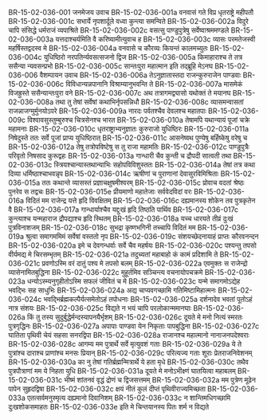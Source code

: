BR-15-02-036-001	जनमेजय उवाच
BR-15-02-036-001a	वनवासं गते विप्र धृतराष्ट्रे महीपतौ
BR-15-02-036-001c	सभार्ये नृपशार्दूले वध्वा कुन्त्या समन्विते
BR-15-02-036-002a	विदुरे चापि संसिद्धे धर्मराजं व्यपाश्रिते
BR-15-02-036-002c	वसत्सु पाण्डुपुत्रेषु सर्वेष्वाश्रममण्डले
BR-15-02-036-003a	यत्तदाश्चर्यमिति वै करिष्यामीत्युवाच ह
BR-15-02-036-003c	व्यासः परमतेजस्वी महर्षिस्तद्वदस्व मे
BR-15-02-036-004a	वनवासे च कौरव्यः कियन्तं कालमच्युतः
BR-15-02-036-004c	युधिष्ठिरो नरपतिर्न्यवसत्सजनो द्विज
BR-15-02-036-005a	किमाहाराश्च ते तत्र ससैन्या न्यवसन्प्रभो
BR-15-02-036-005c	सान्तःपुरा महात्मान इति तद्ब्रूहि मेऽनघ
BR-15-02-036-006	वैशम्पायन उवाच
BR-15-02-036-006a	तेऽनुज्ञातास्तदा राजन्कुरुराजेन पाण्डवाः
BR-15-02-036-006c	विविधान्यन्नपानानि विश्राम्यानुभवन्ति ते
BR-15-02-036-007a	मासमेकं विजह्रुस्ते ससैन्यान्तःपुरा वने
BR-15-02-036-007c	अथ तत्रागमद्व्यासो यथोक्तं ते मयानघ
BR-15-02-036-008a	तथा तु तेषां सर्वेषां कथाभिर्नृपसन्निधौ
BR-15-02-036-008c	व्यासमन्वासतां राजन्नाजग्मुर्मुनयोऽपरे
BR-15-02-036-009a	नारदः पर्वतश्चैव देवलश्च महातपाः
BR-15-02-036-009c	विश्वावसुस्तुम्बुरुश्च चित्रसेनश्च भारत
BR-15-02-036-010a	तेषामपि यथान्यायं पूजां चक्रे महामनाः
BR-15-02-036-010c	धृतराष्ट्राभ्यनुज्ञातः कुरुराजो युधिष्ठिरः
BR-15-02-036-011a	निषेदुस्ते ततः सर्वे पूजां प्राप्य युधिष्ठिरात्
BR-15-02-036-011c	आसनेष्वथ पुण्येषु बर्हिष्केषु वरेषु च
BR-15-02-036-012a	तेषु तत्रोपविष्टेषु स तु राजा महामतिः
BR-15-02-036-012c	पाण्डुपुत्रैः परिवृतो निषसाद कुरूद्वहः
BR-15-02-036-013a	गान्धारी चैव कुन्ती च द्रौपदी सात्वती तथा
BR-15-02-036-013c	स्त्रियश्चान्यास्तथान्याभिः सहोपविविशुस्ततः
BR-15-02-036-014a	तेषां तत्र कथा दिव्या धर्मिष्ठाश्चाभवन्नृप
BR-15-02-036-014c	ऋषीणां च पुराणानां देवासुरविमिश्रिताः
BR-15-02-036-015a	ततः कथान्ते व्यासस्तं प्रज्ञाचक्षुषमीश्वरम्
BR-15-02-036-015c	प्रोवाच वदतां श्रेष्ठः पुनरेव स तद्वचः
BR-15-02-036-015e	प्रीयमाणो महातेजाः सर्ववेदविदां वरः
BR-15-02-036-016a	विदितं मम राजेन्द्र यत्ते हृदि विवक्षितम्
BR-15-02-036-016c	दह्यमानस्य शोकेन तव पुत्रकृतेन वै
BR-15-02-036-017a	गान्धार्याश्चैव यद्दुःखं हृदि तिष्ठति पार्थिव
BR-15-02-036-017c	कुन्त्याश्च यन्महाराज द्रौपद्याश्च हृदि स्थितम्
BR-15-02-036-018a	यच्च धारयते तीव्रं दुःखं पुत्रविनाशजम्
BR-15-02-036-018c	सुभद्रा कृष्णभगिनी तच्चापि विदितं मम
BR-15-02-036-019a	श्रुत्वा समागममिमं सर्वेषां वस्ततो नृप
BR-15-02-036-019c	संशयच्छेदनायाहं प्राप्तः कौरवनन्दन
BR-15-02-036-020a	इमे च देवगन्धर्वाः सर्वे चैव महर्षयः
BR-15-02-036-020c	पश्यन्तु तपसो वीर्यमद्य मे चिरसम्भृतम्
BR-15-02-036-021a	तदुच्यतां महाबाहो कं कामं प्रदिशामि ते
BR-15-02-036-021c	प्रवणोऽस्मि वरं दातुं पश्य मे तपसो बलम्
BR-15-02-036-022a	एवमुक्तः स राजेन्द्रो व्यासेनामितबुद्धिना
BR-15-02-036-022c	मुहूर्तमिव सञ्चिन्त्य वचनायोपचक्रमे
BR-15-02-036-023a	धन्योऽस्म्यनुगृहीतोऽस्मि सफलं जीवितं च मे
BR-15-02-036-023c	यन्मे समागमोऽद्येह भवद्भिः सह साधुभिः
BR-15-02-036-024a	अद्य चाप्यवगच्छामि गतिमिष्टामिहात्मनः
BR-15-02-036-024c	भवद्भिर्ब्रह्मकल्पैर्यत्समेतोऽहं तपोधनाः
BR-15-02-036-025a	दर्शनादेव भवतां पूतोऽहं नात्र संशयः
BR-15-02-036-025c	विद्यते न भयं चापि परलोकान्ममानघाः
BR-15-02-036-026a	किं तु तस्य सुदुर्बुद्धेर्मन्दस्यापनयैर्भृशम्
BR-15-02-036-026c	दूयते मे मनो नित्यं स्मरतः पुत्रगृद्धिनः
BR-15-02-036-027a	अपापाः पाण्डवा येन निकृताः पापबुद्धिना
BR-15-02-036-027c	घातिता पृथिवी चेयं सहसा सनरद्विपा
BR-15-02-036-028a	राजानश्च महात्मानो नानाजनपदेश्वराः
BR-15-02-036-028c	आगम्य मम पुत्रार्थे सर्वे मृत्युवशं गताः
BR-15-02-036-029a	ये ते पुत्रांश्च दाराश्च प्राणांश्च मनसः प्रियान्
BR-15-02-036-029c	परित्यज्य गताः शूराः प्रेतराजनिवेशनम्
BR-15-02-036-030a	का नु तेषां गतिर्ब्रह्मन्मित्रार्थे ये हता मृधे
BR-15-02-036-030c	तथैव पुत्रपौत्राणां मम ये निहता युधि
BR-15-02-036-031a	दूयते मे मनोऽभीक्ष्णं घातयित्वा महाबलम्
BR-15-02-036-031c	भीष्मं शांतनवं वृद्धं द्रोणं च द्विजसत्तमम्
BR-15-02-036-032a	मम पुत्रेण मूढेन पापेन सुहृदद्विषा
BR-15-02-036-032c	क्षयं नीतं कुलं दीप्तं पृथिवीराज्यमिच्छता
BR-15-02-036-033a	एतत्सर्वमनुस्मृत्य दह्यमानो दिवानिशम्
BR-15-02-036-033c	न शान्तिमधिगच्छामि दुःखशोकसमाहतः
BR-15-02-036-033e	इति मे चिन्तयानस्य पितः शर्म न विद्यते
